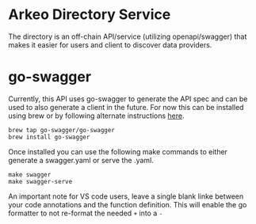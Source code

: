 # Arkeo Directory Service

The directory is an off-chain API/service (utilizing openapi/swagger) that makes it easier for users and client to discover data providers.


# go-swagger

Currently, this API uses go-swagger to generate the API spec and can be used to also generate a client in the future. For now this can be installed using brew or by following alternate 
instructions [here](https://goswagger.io/install.html). 

```
brew tap go-swagger/go-swagger
brew install go-swagger
```

Once installed you can use the following make commands to either generate a swagger.yaml or serve the .yaml.

```
make swagger
make swagger-serve
```

An important note for VS code users, leave a single blank linke between your code annotations and the function definition.  This will enable the go formatter to not re-format the needed `+` into a `-`